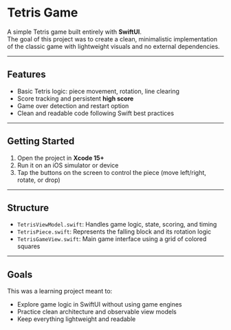 # Tetris Game

A simple Tetris game built entirely with **SwiftUI**.  
The goal of this project was to create a clean, minimalistic implementation of the classic game with lightweight visuals and no external dependencies.

---

## Features

- Basic Tetris logic: piece movement, rotation, line clearing
- Score tracking and persistent **high score**
- Game over detection and restart option
- Clean and readable code following Swift best practices

---

## Getting Started

1. Open the project in **Xcode 15+**
2. Run it on an iOS simulator or device
3. Tap the buttons on the screen to control the piece (move left/right, rotate, or drop)

---

## Structure

- `TetrisViewModel.swift`: Handles game logic, state, scoring, and timing
- `TetrisPiece.swift`: Represents the falling block and its rotation logic
- `TetrisGameView.swift`: Main game interface using a grid of colored squares

---

## Goals

This was a learning project meant to:
- Explore game logic in SwiftUI without using game engines
- Practice clean architecture and observable view models
- Keep everything lightweight and readable
